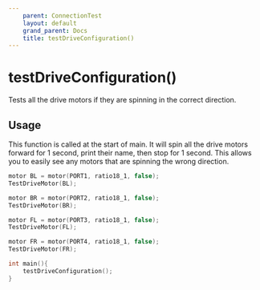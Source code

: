 ```yaml
---
    parent: ConnectionTest
    layout: default
    grand_parent: Docs
    title: testDriveConfiguration()
---
```

# testDriveConfiguration()
Tests all the drive motors if they are spinning in the correct direction.

## Usage
This function is called at the start of main. It will spin all the drive motors forward for 1 second, print their name, then stop for 1 second. This allows you to easily see any motors that are spinning the wrong direction. 
```cpp
motor BL = motor(PORT1, ratio18_1, false);
TestDriveMotor(BL);

motor BR = motor(PORT2, ratio18_1, false);
TestDriveMotor(BR);

motor FL = motor(PORT3, ratio18_1, false);
TestDriveMotor(FL);

motor FR = motor(PORT4, ratio18_1, false);
TestDriveMotor(FR);

int main(){
    testDriveConfiguration();
}
```